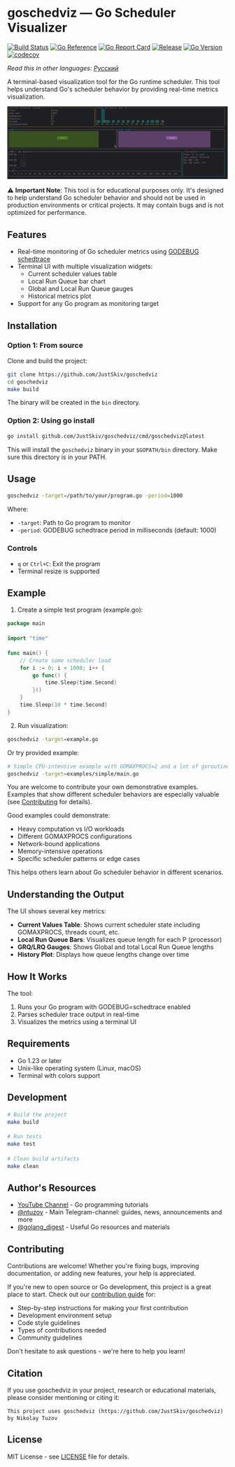 # goschedviz — Go Scheduler Visualizer

[![Build Status](https://github.com/JustSkiv/goschedviz/workflows/build/badge.svg)](https://github.com/JustSkiv/goschedviz/actions)
[![Go Reference](https://pkg.go.dev/badge/github.com/JustSkiv/goschedviz.svg)](https://pkg.go.dev/github.com/JustSkiv/goschedviz)
[![Go Report Card](https://goreportcard.com/badge/github.com/JustSkiv/goschedviz)](https://goreportcard.com/report/github.com/JustSkiv/goschedviz)
[![Release](https://img.shields.io/github/release/JustSkiv/goschedviz.svg?style=flat-square)](https://github.com/JustSkiv/goschedviz/releases)
[![Go Version](https://img.shields.io/github/go-mod/go-version/JustSkiv/goschedviz)](https://go.dev/doc/devel/release)
[![codecov](https://codecov.io/gh/JustSkiv/goschedviz/branch/main/graph/badge.svg)](https://app.codecov.io/gh/JustSkiv/goschedviz)

*Read this in other languages: [Русский](docs/README.ru.md)*

A terminal-based visualization tool for the Go runtime scheduler. This tool helps understand Go's scheduler behavior by
providing real-time metrics visualization.

![Demo Screenshot Placeholder](demo.gif)

⚠️ **Important Note**: This tool is for educational purposes only. It's designed to help understand Go scheduler
behavior and should not be used in production environments or critical projects. It may contain bugs and is not
optimized for performance.

## Features

- Real-time monitoring of Go scheduler metrics
  using [GODEBUG schedtrace](https://pkg.go.dev/github.com/maximecaron/gotraining/topics/profiling/godebug/schedtrace)
- Terminal UI with multiple visualization widgets:
    - Current scheduler values table
    - Local Run Queue bar chart
    - Global and Local Run Queue gauges
    - Historical metrics plot
- Support for any Go program as monitoring target

## Installation

### Option 1: From source

Clone and build the project:

```bash
git clone https://github.com/JustSkiv/goschedviz
cd goschedviz
make build
```

The binary will be created in the `bin` directory.

### Option 2: Using go install

```bash
go install github.com/JustSkiv/goschedviz/cmd/goschedviz@latest
```

This will install the `goschedviz` binary in your `$GOPATH/bin` directory. Make sure this directory is in your PATH.

## Usage

```bash
goschedviz -target=/path/to/your/program.go -period=1000
```

Where:

- `-target`: Path to Go program to monitor
- `-period`: GODEBUG schedtrace period in milliseconds (default: 1000)

### Controls

- `q` or `Ctrl+C`: Exit the program
- Terminal resize is supported

## Example

1. Create a simple test program (example.go):

```go
package main

import "time"

func main() {
	// Create some scheduler load
	for i := 0; i < 1000; i++ {
		go func() {
			time.Sleep(time.Second)
		}()
	}
	time.Sleep(10 * time.Second)
}
```

2. Run visualization:

```bash
goschedviz -target=example.go
```

Or try provided example:

```bash
# Simple CPU-intensive example with GOMAXPROCS=2 and a lot of goroutines
goschedviz -target=examples/simple/main.go
```

You are welcome to contribute your own demonstrative examples. Examples that show different
scheduler behaviors are especially valuable (see [Contributing](docs/CONTRIBUTING.md) for details).

Good examples could demonstrate:

- Heavy computation vs I/O workloads
- Different GOMAXPROCS configurations
- Network-bound applications
- Memory-intensive operations
- Specific scheduler patterns or edge cases

This helps others learn about Go scheduler behavior in different scenarios.

## Understanding the Output

The UI shows several key metrics:

- **Current Values Table**: Shows current scheduler state including GOMAXPROCS, threads count, etc.
- **Local Run Queue Bars**: Visualizes queue length for each P (processor)
- **GRQ/LRQ Gauges**: Shows Global and total Local Run Queue lengths
- **History Plot**: Displays how queue lengths change over time

## How It Works

The tool:

1. Runs your Go program with GODEBUG=schedtrace enabled
2. Parses scheduler trace output in real-time
3. Visualizes the metrics using a terminal UI

## Requirements

- Go 1.23 or later
- Unix-like operating system (Linux, macOS)
- Terminal with colors support

## Development

```bash
# Build the project
make build

# Run tests
make test

# Clean build artifacts
make clean
```

## Author's Resources

- [YouTube Channel](https://www.youtube.com/@nikolay_tuzov) - Go programming tutorials
- [@ntuzov](https://t.me/ntuzov) - Main Telegram-channel: guides, news, announcements and more
- [@golang_digest](https://t.me/golang_digest) - Useful Go resources and materials

## Contributing

Contributions are welcome! Whether you're fixing bugs, improving documentation, or adding new features, your help is
appreciated.

If you're new to open source or Go development, this project is a great place to start. Check out
our [contribution guide](docs/CONTRIBUTING.md) for:

- Step-by-step instructions for making your first contribution
- Development environment setup
- Code style guidelines
- Types of contributions needed
- Community guidelines

Don't hesitate to ask questions - we're here to help you learn!

## Citation

If you use goschedviz in your project, research or educational materials, please consider mentioning or citing it:

```
This project uses goschedviz (https://github.com/JustSkiv/goschedviz) by Nikolay Tuzov
```

## License

MIT License - see [LICENSE](LICENSE) file for details.
